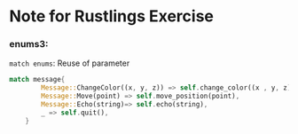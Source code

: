 # Note for Rustlings Exercise

### enums3:

`match enums`: Reuse of parameter

```rust
match message{
        Message::ChangeColor((x, y, z)) => self.change_color((x , y, z)),
        Message::Move(point) => self.move_position(point),
        Message::Echo(string)=> self.echo(string),
        _ => self.quit(),
    }
```
